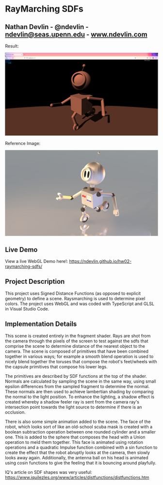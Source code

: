 # RayMarching SDFs

## Nathan Devlin - @ndevlin - ndevlin@seas.upenn.edu - www.ndevlin.com

Result:

![](Results.png)

Reference Image:

![](Reference.jpeg)

## Live Demo
View a live WebGL Demo here!:
https://ndevlin.github.io/hw02-raymarching-sdfs/

## Project Description

This project uses Signed Distance Functions (as opposed to explicit geometry) to define a scene. Raysmarching is used to determine pixel colors. The project uses WebGL and was coded with TypeScript and GLSL in Visual Studio Code.

## Implementation Details

This scene is created entirely in the fragment shader. Rays are shot from the camera through the pixels of the screen to test against the sdfs that comprise the scene to determine distance of the nearest object to the camera. The scene is composed of primitives that have been combined together in various ways; for example a smooth blend operation is used to nicely blend together the toruses that compose the robot's feet/wheels with the capsule primitives that compose his lower legs. 

The primitives are described by SDF functions at the top of the shader. Normals are calculated by sampling the scene in the same way, using small epsilon differences from the sampled fragment to determine the normal. These normals are then used to achieve lambertian shading by comparing the normal to the light position. To enhance the lighting, a shadow effect is created whereby a shadow feeler ray is sent from the camera ray's intersection point towards the light source to determine if there is an occlusion. 

There is also some simple animation added to the scene. The face of the robot, which looks sort of like an old-school scuba mask is created with a boolean subtraction operation between one rounded cylinder and a smaller one. This is added to the sphere that composes the head with a Union operation to meld them together. This face is animated using rotation operations and a quadratic Impulse function combined with a sin function to create the effect that the robot abruptly looks at the camera, then slowly looks away again. Additionally, the antenna ball on his head is animated using cosin functions to give the feeling that it is bouncing around playfully. 


IQ's article on SDF shapes was very useful:
https://www.iquilezles.org/www/articles/distfunctions/distfunctions.htm